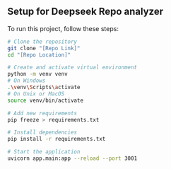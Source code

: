 ## Setup for Deepseek Repo analyzer

To run this project, follow these steps:

```bash
# Clone the repository
git clone "[Repo Link]"
cd "[Repo Location]"

# Create and activate virtual environment
python -m venv venv
# On Windows
.\venv\Scripts\activate
# On Unix or MacOS
source venv/bin/activate

# Add new requirements
pip freeze > requirements.txt

# Install dependencies
pip install -r requirements.txt

# Start the application
uvicorn app.main:app --reload --port 3001
```
